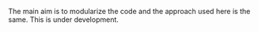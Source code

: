 The main aim is to modularize the code and the approach used here is the same.
This is under development.
